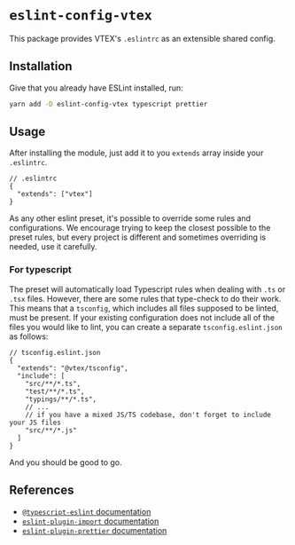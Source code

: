 # `eslint-config-vtex`

This package provides VTEX's `.eslintrc` as an extensible shared config.

## Installation

Give that you already have ESLint installed, run:

```bash
yarn add -D eslint-config-vtex typescript prettier
```

## Usage

After installing the module, just add it to you `extends` array inside your `.eslintrc`.

```jsonc
// .eslintrc
{
  "extends": ["vtex"]
}
```

As any other eslint preset, it's possible to override some rules and configurations. We encourage trying to keep the closest possible to the preset rules, but every project is different and sometimes overriding is needed, use it carefully.

### For typescript

The preset will automatically load Typescript rules when dealing with `.ts` or `.tsx` files. However, there are some rules that type-check to do their work. This means that a `tsconfig`, which includes all files supposed to be linted, must be present. If your existing configuration does not include all of the files you would like to lint, you can create a separate `tsconfig.eslint.json` as follows:

```jsonc
// tsconfig.eslint.json
{
  "extends": "@vtex/tsconfig",
  "include": [
    "src/**/*.ts",
    "test/**/*.ts",
    "typings/**/*.ts",
    // ...
    // if you have a mixed JS/TS codebase, don't forget to include your JS files
    "src/**/*.js"
  ]
}
```

And you should be good to go.

## References

- [`@typescript-eslint` documentation](https://github.com/typescript-eslint/typescript-eslint/blob/master/packages/eslint-plugin/README.md)
- [`eslint-plugin-import` documentation](https://github.com/benmosher/eslint-plugin-import)
- [`eslint-plugin-prettier` documentation](https://github.com/prettier/eslint-plugin-prettier)
